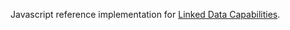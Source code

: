 Javascript reference implementation for
[Linked Data Capabilities](https://w3c-ccg.github.io/ocap-ld/).
